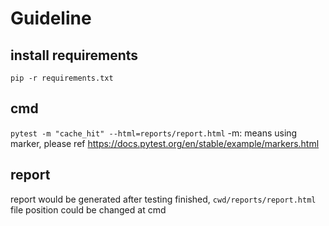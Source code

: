 # Guideline
## install requirements
`pip -r requirements.txt`

## cmd
`pytest -m "cache_hit" --html=reports/report.html`
-m: means using marker, 
please ref https://docs.pytest.org/en/stable/example/markers.html

## report
report would be generated after testing finished, 
`cwd/reports/report.html`
file position could be changed at cmd